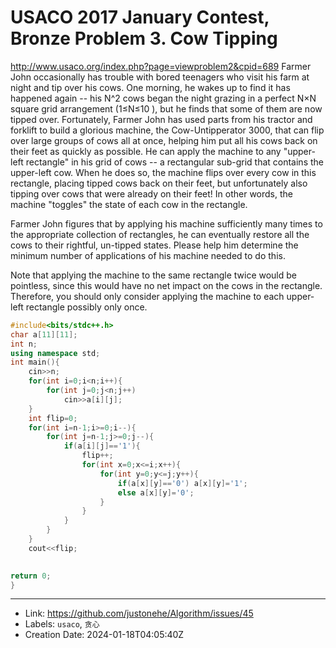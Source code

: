 # USACO 2017 January Contest, Bronze Problem 3. Cow Tipping

http://www.usaco.org/index.php?page=viewproblem2&cpid=689
Farmer John occasionally has trouble with bored teenagers who visit his farm at night and tip over his cows. One morning, he wakes up to find it has happened again -- his N^2 cows began the night grazing in a perfect N×N square grid arrangement (1≤N≤10 ), but he finds that some of them are now tipped over.
Fortunately, Farmer John has used parts from his tractor and forklift to build a glorious machine, the Cow-Untipperator 3000, that can flip over large groups of cows all at once, helping him put all his cows back on their feet as quickly as possible. He can apply the machine to any "upper-left rectangle" in his grid of cows -- a rectangular sub-grid that contains the upper-left cow. When he does so, the machine flips over every cow in this rectangle, placing tipped cows back on their feet, but unfortunately also tipping over cows that were already on their feet! In other words, the machine "toggles" the state of each cow in the rectangle.

Farmer John figures that by applying his machine sufficiently many times to the appropriate collection of rectangles, he can eventually restore all the cows to their rightful, un-tipped states. Please help him determine the minimum number of applications of his machine needed to do this.

Note that applying the machine to the same rectangle twice would be pointless, since this would have no net impact on the cows in the rectangle. Therefore, you should only consider applying the machine to each upper-left rectangle possibly only once.
```c++
#include<bits/stdc++.h>
char a[11][11];
int n;
using namespace std;
int main(){
	cin>>n;
	for(int i=0;i<n;i++){
		for(int j=0;j<n;j++)
			cin>>a[i][j];
	}
	int flip=0;
	for(int i=n-1;i>=0;i--){
		for(int j=n-1;j>=0;j--){
			if(a[i][j]=='1'){
				flip++;
				for(int x=0;x<=i;x++){
					for(int y=0;y<=j;y++){
						if(a[x][y]=='0') a[x][y]='1';
						else a[x][y]='0';
					}
				}
			}
		}
	}
	cout<<flip;
	

return 0;
}
```

---

* Link: https://github.com/justonehe/Algorithm/issues/45
* Labels: `usaco`, `贪心`
* Creation Date: 2024-01-18T04:05:40Z
